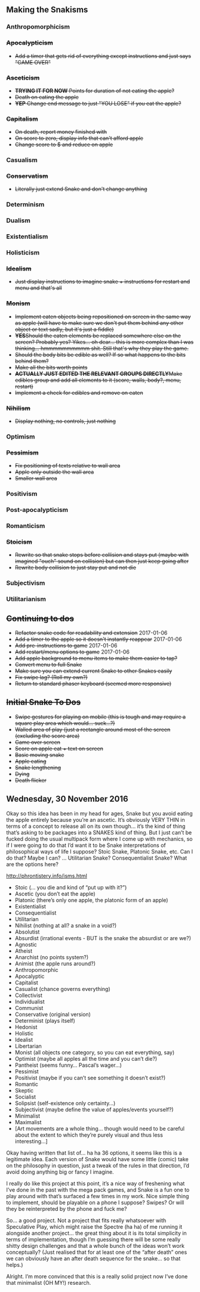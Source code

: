 ## Making the Snakisms

### Anthropomorphicism

### ~~Apocalypticism~~
* ~~Add a timer that gets rid of everything except instructions and just says "GAME OVER"~~

### ~~Asceticism~~
* ~~**TRYING IT FOR NOW** Points for duration of not eating the apple?~~
* ~~Death on eating the apple~~
* ~~**YEP** Change end message to just "YOU LOSE" if you eat the apple?~~

### ~~Capitalism~~

* ~~On death, report money finished with~~
* ~~On score to zero, display info that can't afford apple~~
* ~~Change score to $ and reduce on apple~~

### Casualism

### ~~Conservatism~~
* ~~Literally just extend Snake and don't change anything~~

### Determinism

### Dualism

### Existentialism

### Holisticism

### ~~Idealism~~
* ~~Just display instructions to imagine snake + instructions for restart and menu and that's all~~

### ~~Monism~~
* ~~Implement eaten objects being repositioned on screen in the same way as apple (will have to make sure we don't put them behind any other object or text sadly, but it's just a fiddle)~~
* ~~**YES**Should the eaten elements be replaced somewhere else on the screen? Probably yes? Yikes... oh dear... this is more complex than I was thinking... hmmmmmmmmmm shit. Still that's why they play the game.~~
* ~~Should the body bits be edible as well? If so what happens to the bits behind them?~~
* ~~Make all the bits worth points~~
* ~~**ACTUALLY JUST EDITED THE RELEVANT GROUPS DIRECTLY**Make edibles group and add all elements to it (score, walls, body?, menu, restart)~~
* ~~Implement a check for edibles and remove on eaten~~

### ~~Nihilism~~
* ~~Display nothing, no controls, just nothing~~

### Optimism

### ~~Pessimism~~
* ~~Fix positioning of texts relative to wall area~~
* ~~Apple only outside the wall area~~
* ~~Smaller wall area~~

### Positivism

### Post-apocalypticism

### Romanticism

### ~~Stoicism~~
* ~~Rewrite so that snake stops before collision and stays put (maybe with imagined "ouch" sound on collision) but can then just keep going after~~
* ~~Rewrite body collision to just stay put and not die~~

### Subjectivism

### Utilitarianism


## ~~Continuing to dos~~

* ~~Refactor snake code for readability and extension~~ 2017-01-06
* ~~Add a timer to the apple so it doesn't instantly reappear~~ 2017-01-06
* ~~Add pre-instructions to game~~ 2017-01-06
* ~~Add restart/menu options to game~~ 2017-01-06
* ~~Add apple background to menu items to make them easier to tap?~~
* ~~Convert menu to full Snake~~
* ~~Make sure you can extend current Snake to other Snakes easily~~
* ~~Fix swipe lag? (Roll my own?)~~
* ~~Return to standard phaser keyboard (seemed more responsive)~~


## ~~Initial Snake To Dos~~

* ~~Swipe gestures for playing on mobile (this is tough and may require a square play area which would… suck…?)~~
* ~~Walled area of play (just a rectangle around most of the screen (excluding the score area)~~
* ~~Game over screen~~
* ~~Score on apple eat + text on screen~~
* ~~Basic moving snake~~
* ~~Apple eating~~
* ~~Snake lengthening~~
* ~~Dying~~
* ~~Death flicker~~



## Wednesday, 30 November 2016

Okay so this idea has been in my head for ages, Snake but you avoid eating the apple entirely because you’re an ascetic. It’s obviously VERY THIN in terms of a concept to release all on its own though… it’s the kind of thing that’s asking to be packages into a SNAKES kind of thing. But I just can’t be fucked doing the usual multipack form where I come up with mechanics, so if I were going to do that I’d want it to be Snake interpretations of philosophical ways of life I suppose? Stoic Snake, Platonic Snake, etc. Can I do that? Maybe I can? … Utilitarian Snake? Consequentialist Snake? What are the options here?

http://phrontistery.info/isms.html
* Stoic (… you die and kind of “put up with it?”)
* Ascetic (you don’t eat the apple)
* Platonic (there’s only one apple, the platonic form of an apple)
* Existentialist
* Consequentialist
* Utilitarian
* Nihilist (nothing at all? a snake in a void?)
* Absolutist
* Absurdist (irrational events - BUT is the snake the absurdist or are we?)
* Agnostic
* Atheist
* Anarchist (no points system?)
* Animist (the apple runs around?)
* Anthropomorphic
* Apocalyptic
* Capitalist
* Casualist (chance governs everything)
* Collectivist
* Individualist
* Communist
* Conservative (original version)
* Determinist (plays itself)
* Hedonist
* Holistic
* Idealist
* Libertarian
* Monist (all objects one category, so you can eat everything, say)
* Optimist (maybe all apples all the time and you can’t die?)
* Pantheist (seems funny… Pascal’s wager…)
* Pessimist
* Positivist (maybe if you can’t see something it doesn’t exist?)
* Romantic
* Skeptic
* Socialist
* Solipsist (self-existence only certainty…)
* Subjectivist (maybe define the value of apples/events yourself?)
* Minimalist
* Maximalist
* [Art movements are a whole thing… though would need to be careful about the extent to which they’re purely visual and thus less interesting…]

Okay having written that list of… ha ha 36 options, it seems like this is a legitimate idea. Each version of Snake would have some little (comic) take on the philosophy in question, just a tweak of the rules in that direction, I’d avoid doing anything big or fancy I imagine.

I really do like this project at this point, it’s a nice way of freshening what I’ve done in the past with the mega pack games, and Snake is a fun one to play around with that’s surfaced a few times in my work. Nice simple thing to implement, should be playable on a phone I suppose? Swipes? Or will they be reinterpreted by the phone and fuck me?

So… a good project. Not a project that fits really whatsoever with Speculative Play, which might raise the Spectre (ha ha) of me running it alongside another project… the great thing about it is its total simplicity in terms of implementation, though I’m guessing there will be some really shitty design challenges and that a whole bunch of the ideas won’t work conceptually? (Just realised that for at least one of the “after death” ones we can obviously have an after death sequence for the snake… so that helps.)

Alright. I’m more convinced that this is a really solid project now I’ve done that minimalist (OH MY!) research.
